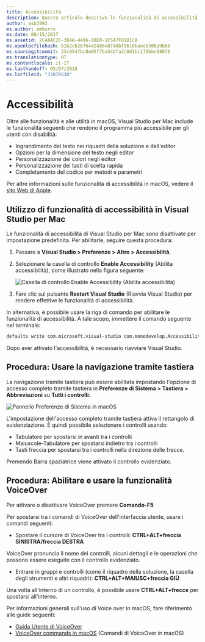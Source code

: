 ```yaml
---
title: Accessibilità
description: Questo articolo descrive le funzionalità di accessibilità in Visual Studio per Mac e il modo in cui possono essere abilitate.
author: asb3993
ms.author: amburns
ms.date: 08/15/2017
ms.assetid: 2C4AAC2E-3B4A-4496-8BE0-1F5A7F81D1CA
ms.openlocfilehash: b1b2cb26f6e42486e8740bf9610baeeb308a9b66
ms.sourcegitcommit: 33c954fbc8e05f7ba54bfa2c0d1bc1f9bbc68876
ms.translationtype: HT
ms.contentlocale: it-IT
ms.lasthandoff: 05/07/2018
ms.locfileid: "33870538"
---
```

# <a name="accessibility"></a>Accessibilità

Oltre alle funzionalità e alle utilità in macOS, Visual Studio per Mac include le funzionalità seguenti che rendono il programma più accessibile per gli utenti con disabilità:

- Ingrandimento del testo nei riquadri della soluzione e dell'editor
- Opzioni per la dimensione del testo negli editor
- Personalizzazione dei colori negli editor
- Personalizzazione dei tasti di scelta rapida
- Completamento del codice per metodi e parametri 

Per altre informazioni sulle funzionalità di accessibilità in macOS, vedere il [sito Web di Apple](https://www.apple.com/accessibility/mac/).

## <a name="using-accessibility-features-in-visual-studio-for-mac"></a>Utilizzo di funzionalità di accessibilità in Visual Studio per Mac

Le funzionalità di accessibilità di Visual Studio per Mac sono disattivate per impostazione predefinita. Per abilitarle, seguire questa procedura:

1. Passare a **Visual Studio > Preferenze > Altro > Accessibilità**.

2. Selezionare la casella di controllo **Enable Accessibility** (Abilita accessibilità), come illustrato nella figura seguente:

    ![Casella di controllo Enable Accessibility (Abilita accessibilità)](media/accessibility-image1.png)

3. Fare clic sul pulsante **Restart Visual Studio** (Riavvia Visual Studio) per rendere effettive le funzionalità di accessibilità.


In alternativa, è possibile usare la riga di comando per abilitare le funzionalità di accessibilità. A tale scopo, immettere il comando seguente nel terminale: 

```bash
defaults write com.microsoft.visual-studio com.monodevelop.AccessibilityEnabled 1 
```

Dopo aver attivato l'accessibilità, è necessario riavviare Visual Studio.

## <a name="how-to-use-keyboard-navigation"></a>Procedura: Usare la navigazione tramite tastiera

La navigazione tramite tastiera può essere abilitata impostando l'opzione di accesso completo tramite tastiera in **Preferenze di Sistema > Tastiera > Abbreviazioni** su **Tutti i controlli**:

  ![Pannello Preferenze di Sistema in macOS](media/accessibility-image2.png)

L'impostazione dell'accesso completo tramite tastiera attiva il rettangolo di evidenziazione. È quindi possibile selezionare i controlli usando:
- Tabulatore per spostarsi in avanti tra i controlli
- Maiuscole-Tabulatore per spostarsi indietro tra i controlli
- Tasti freccia per spostarsi tra i controlli nella direzione delle frecce. 

Premendo Barra spaziatrice viene attivato il controllo evidenziato.

## <a name="how-to-enable-and-use-voice-over"></a>Procedura: Abilitare e usare la funzionalità VoiceOver

Per attivare o disattivare VoiceOver premere **Comando-F5**

Per spostarsi tra i comandi di VoiceOver dell'interfaccia utente, usare i comandi seguenti:

- Spostare il cursore di VoiceOver tra i controlli: **CTRL+ALT+freccia SINISTRA/freccia DESTRA**

VoiceOver pronuncia il nome dei controlli, alcuni dettagli e le operazioni che possono essere eseguite con il controllo evidenziato. 

- Entrare in gruppi e controlli (come il riquadro della soluzione, la casella degli strumenti e altri riquadri): **CTRL+ALT+MAIUSC+freccia GIÙ**

Una volta all'interno di un controllo, è possibile usare **CTRL+ALT+frecce** per spostarsi all'interno. 
 
Per informazioni generali sull'uso di Voice over in macOS, fare riferimento alle guide seguenti:

- [Guida Utente di VoiceOver](https://help.apple.com/voiceover/info/guide/10.12/)
- [VoiceOver commands in macOS](http://lab.dotjay.com/notes/voiceover-commands/) (Comandi di VoiceOver in macOS)
